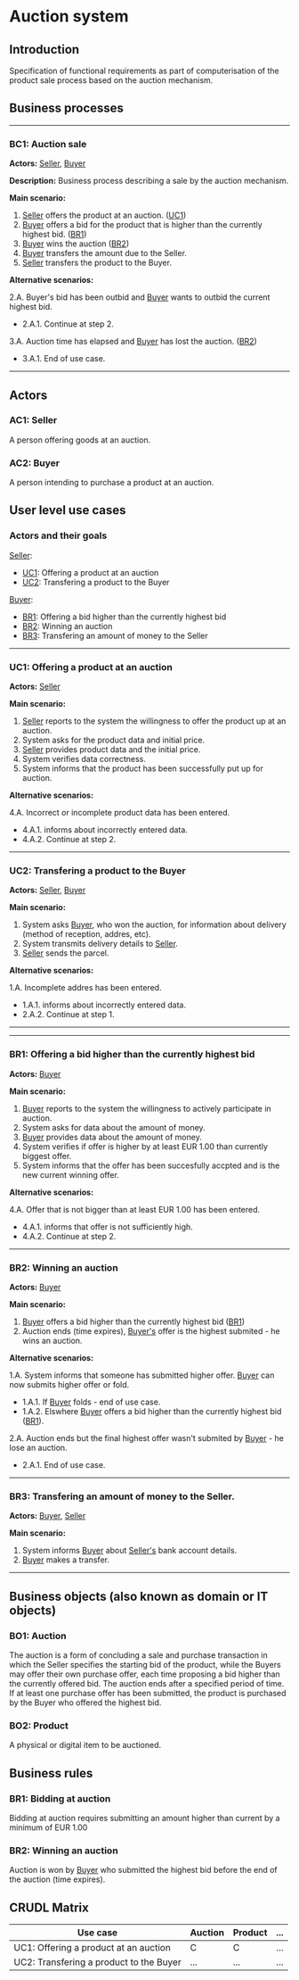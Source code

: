 # Auction system

## Introduction

Specification of functional requirements as part of computerisation of the product sale process based on the auction mechanism.

## Business processes

---
<a id="bc1"></a>
### BC1: Auction sale

**Actors:** [Seller](#ac1), [Buyer](#ac2)

**Description:** Business process describing a sale by the auction mechanism.

**Main scenario:**
1. [Seller](#ac1) offers the product at an auction. ([UC1](#uc1))
2. [Buyer](#ac2) offers a bid for the product that is higher than the currently highest bid. ([BR1](#br1))
3. [Buyer](#ac2) wins the auction ([BR2](#br2))
4. [Buyer](#ac2) transfers the amount due to the Seller.
5. [Seller](#ac1) transfers the product to the Buyer.

**Alternative scenarios:** 

2.A. Buyer's bid has been outbid and [Buyer](#ac2) wants to outbid the current highest bid.
* 2.A.1. Continue at step 2.

3.A. Auction time has elapsed and [Buyer](#ac2) has lost the auction. ([BR2](#br2))
* 3.A.1. End of use case.

---

## Actors

<a id="ac1"></a>
### AC1: Seller

A person offering goods at an auction.

<a id="ac2"></a>
### AC2: Buyer

A person intending to purchase a product at an auction.


## User level use cases

### Actors and their goals 

[Seller](#ac1):
* [UC1](#uc1): Offering a product at an auction
* [UC2](#uc2): Transfering a product to the Buyer

[Buyer](#ac2):
* [BR1](#br1): Offering a bid higher than the currently highest bid
* [BR2](#br2): Winning an auction
* [BR3](#br3): Transfering an amount of money to the Seller

---
<a id="uc1"></a>
### UC1: Offering a product at an auction

**Actors:** [Seller](#ac1)

**Main scenario:**
1. [Seller](#ac1) reports to the system the willingness to offer the product up at an auction.
2. System asks for the product data and initial price.
3. [Seller](#ac1) provides product data and the initial price.
4. System verifies data correctness.
5. System informs that the product has been successfully put up for auction.

**Alternative scenarios:** 

4.A. Incorrect or incomplete product data has been entered.
* 4.A.1. informs about incorrectly entered data.
* 4.A.2. Continue at step 2.

---

<a id="uc2"></a>
### UC2: Transfering a product to the Buyer

**Actors:** [Seller](#ac1), [Buyer](#ac2)

**Main scenario:**
1. System asks [Buyer](#act2), who won the auction, for information about delivery (method of reception, addres, etc).
2. System transmits delivery details to [Seller](#act1).
3. [Seller](act#1) sends the parcel.

**Alternative scenarios:** 

1.A. Incomplete addres has been entered.
* 1.A.1. informs about incorrectly entered data.
* 2.A.2. Continue at step 1.

---
---
<a id="br1"></a>
### BR1: Offering a bid higher than the currently highest bid

**Actors:** [Buyer](#ac2)

**Main scenario:**
1. [Buyer](#ac2) reports to the system the willingness to actively participate in auction.
2. System asks for data about the amount of money.
3. [Buyer](#ac2) provides data about the amount of money.
4. System verifies if offer is higher by at least EUR 1.00 than currently biggest offer.
5. System informs that the offer has been succesfully accpted and is the new current winning offer.

**Alternative scenarios:** 

4.A. Offer that is not bigger than at least EUR 1.00 has been entered.
* 4.A.1. informs that offer is not sufficiently high.
* 4.A.2. Continue at step 2.

---

<a id="br2"></a>
### BR2: Winning an auction
**Actors:** [Buyer](#ac2)

**Main scenario:**
1. [Buyer](#ac2) offers a bid higher than the currently highest bid ([BR1](#br1))
2. Auction ends (time expires), [Buyer's](#ac2) offer is the highest submited - he wins an auction.

**Alternative scenarios:** 

1.A. System informs that someone has submitted higher offer. [Buyer](#ac2) can now submits higher offer or fold.
* 1.A.1. If [Buyer](#ac2) folds - end of use case.
* 1.A.2. Elswhere [Buyer](#ac2) offers a bid higher than the currently highest bid ([BR1](#br1)).

2.A. Auction ends but the final highest offer wasn't submited by [Buyer](#ac2) - he lose an auction.
* 2.A.1. End of use case.

---

<a id="br3"></a>
### BR3: Transfering an amount of money to the Seller.
**Actors:** [Buyer](#ac2), [Seller](act#1)

**Main scenario:**
1. System informs [Buyer](#ac2) about [Seller's](act#1) bank account details.
2. [Buyer](#ac2) makes a transfer.

---

## Business objects (also known as domain or IT objects)

### BO1: Auction

The auction is a form of concluding a sale and purchase transaction in which the Seller specifies the starting bid of the product, while the Buyers may offer their own purchase offer, each time proposing a bid higher than the currently offered bid. The auction ends after a specified period of time. If at least one purchase offer has been submitted, the product is purchased by the Buyer who offered the highest bid. 

### BO2: Product

A physical or digital item to be auctioned.

## Business rules

<a id="br1"></a>
### BR1: Bidding at auction

Bidding at auction requires submitting an amount higher than current by a minimum of EUR 1.00

<a id="br2"></a>
### BR2: Winning an auction

Auction is won by [Buyer](#ac2) who submitted the highest bid before the end of the auction (time expires).


## CRUDL Matrix


| Use case                                  | Auction | Product | ... |
| ----------------------------------------- | ------- | ------- | --- |
| UC1: Offering a product at an auction     |    C    |    C    | ... |
| UC2: Transfering a product to the Buyer                                       |   ...   |   ...   | ... |


